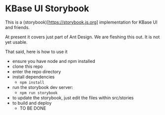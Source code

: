 # KBase UI Storybook

This is a (storybook)[https://storybook.js.org] implementation for KBase UI and friends.

At present it covers just part of Ant Design. We are fleshing this out. It is not yet usable.

That said, here is how to use it

-   ensure you have node and npm installed
-   clone this repo
-   enter the repo directory
-   install dependencies
    -   `npm install`
-   run the storybook dev server:
    -   `npm run storybook`
-   to update the storybook, just edit the files within src/stories
-   to build and deploy
    -   TO BE DONE
